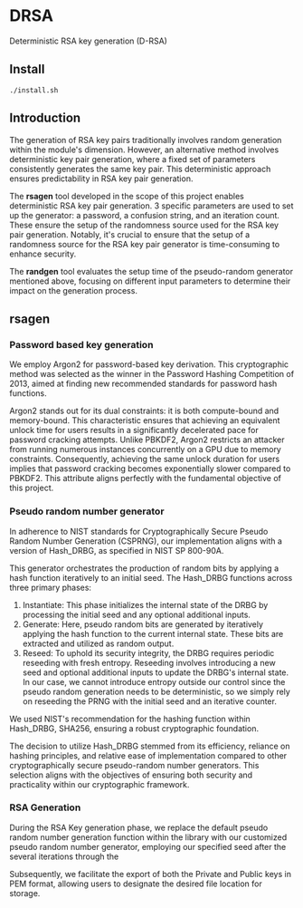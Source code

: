 # DRSA
Deterministic RSA key generation (D-RSA)


## Install

```
./install.sh
```

## Introduction


The generation of RSA key pairs traditionally involves random generation within the module's dimension. However, an alternative method involves deterministic key pair generation, where a fixed set of parameters consistently generates the same key pair. This deterministic approach ensures predictability in RSA key pair generation.

The **rsagen** tool developed in the scope of this project enables deterministic RSA key pair generation. 3 specific parameters are used to set up the generator: a password, a confusion string, and an iteration count. These ensure the setup of the randomness source used for the RSA key pair generation. Notably, it's crucial to ensure that the setup of a randomness source for the RSA key pair generator is time-consuming to enhance security.

The **randgen** tool evaluates the setup time of the pseudo-random generator mentioned above, focusing on different input parameters to determine their impact on the generation process.

## rsagen


### Password based key generation

We employ Argon2 for password-based key derivation. This cryptographic method was selected as the winner in the Password Hashing Competition of 2013, aimed at finding new recommended standards for password hash functions.

Argon2 stands out for its dual constraints: it is both compute-bound and memory-bound. This characteristic ensures that achieving an equivalent unlock time for users results in a significantly decelerated pace for password cracking attempts. Unlike PBKDF2, Argon2 restricts an attacker from running numerous instances concurrently on a GPU due to memory constraints. Consequently, achieving the same unlock duration for users implies that password cracking becomes exponentially slower compared to PBKDF2. This attribute aligns perfectly with the fundamental objective of this project. 


### Pseudo random number generator

In adherence to NIST standards for Cryptographically Secure Pseudo Random Number Generation (CSPRNG), our implementation aligns with a version of Hash_DRBG, as specified in NIST SP 800-90A.

This generator orchestrates the production of random bits by applying a hash function iteratively to an initial seed. The Hash_DRBG functions across three primary phases:

1. Instantiate: This phase initializes the internal state of the DRBG by processing the initial seed and any optional additional inputs.
2. Generate: Here, pseudo random bits are generated by iteratively applying the hash function to the current internal state. These bits are extracted and utilized as random output.
3. Reseed: To uphold its security integrity, the DRBG requires periodic reseeding with fresh entropy. Reseeding involves introducing a new seed and optional additional inputs to update the DRBG's internal state. In our case, we cannot introduce entropy outside our control since the pseudo random generation needs to be deterministic, so we simply rely on reseeding the PRNG with the initial seed and an iterative counter. 

We used NIST's recommendation for the hashing function within Hash_DRBG, SHA256, ensuring a robust cryptographic foundation.

The decision to utilize Hash_DRBG stemmed from its efficiency, reliance on hashing principles, and relative ease of implementation compared to other cryptographically secure pseudo-random number generators. This selection aligns with the objectives of ensuring both security and practicality within our cryptographic framework.

### RSA Generation

During the RSA Key generation phase, we replace the default pseudo random number generation function within the library with our customized pseudo random number generator, employing our specified seed after the several iterations through the 

Subsequently, we facilitate the export of both the Private and Public keys in PEM format, allowing users to designate the desired file location for storage.
